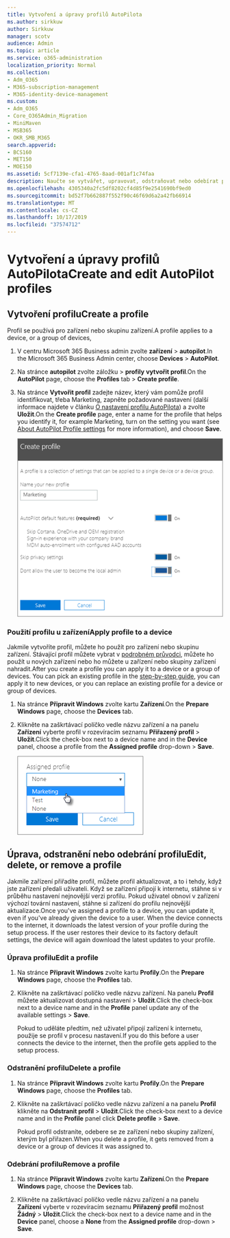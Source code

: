 ```yaml
---
title: Vytvoření a úpravy profilů AutoPilota
ms.author: sirkkuw
author: Sirkkuw
manager: scotv
audience: Admin
ms.topic: article
ms.service: o365-administration
localization_priority: Normal
ms.collection:
- Adm_O365
- M365-subscription-management
- M365-identity-device-management
ms.custom:
- Adm_O365
- Core_O365Admin_Migration
- MiniMaven
- MSB365
- OKR_SMB_M365
search.appverid:
- BCS160
- MET150
- MOE150
ms.assetid: 5cf7139e-cfa1-4765-8aad-001af1c74faa
description: Naučte se vytvářet, upravovat, odstraňovat nebo odebírat profily automatických Opilot.
ms.openlocfilehash: 4305340a2fc5df8202cf4d85f9e2541690bf9ed0
ms.sourcegitcommit: bd52f7b662887f552f90c46f69d6a2a42fb66914
ms.translationtype: MT
ms.contentlocale: cs-CZ
ms.lasthandoff: 10/17/2019
ms.locfileid: "37574712"
---
```

# <a name="create-and-edit-autopilot-profiles"></a><span data-ttu-id="748e2-103">Vytvoření a úpravy profilů AutoPilota</span><span class="sxs-lookup"><span data-stu-id="748e2-103">Create and edit AutoPilot profiles</span></span>

## <a name="create-a-profile"></a><span data-ttu-id="748e2-104">Vytvoření profilu</span><span class="sxs-lookup"><span data-stu-id="748e2-104">Create a profile</span></span>

<span data-ttu-id="748e2-105">Profil se používá pro zařízení nebo skupinu zařízení.</span><span class="sxs-lookup"><span data-stu-id="748e2-105">A profile applies to a device, or a group of devices,</span></span>
  
1. <span data-ttu-id="748e2-106">V centru Microsoft 365 Business admin zvolte **zařízení** \> **autopilot**.</span><span class="sxs-lookup"><span data-stu-id="748e2-106">In the Microsoft 365 Business Admin center, choose **Devices** \> **AutoPilot**.</span></span>
  
2. <span data-ttu-id="748e2-107">Na stránce **autopilot** zvolte záložku \> **profily** **vytvořit profil**.</span><span class="sxs-lookup"><span data-stu-id="748e2-107">On the **AutoPilot** page, choose the **Profiles** tab \> **Create profile**.</span></span>
    
3. <span data-ttu-id="748e2-108">Na stránce **Vytvořit profil** zadejte název, který vám pomůže profil identifikovat, třeba Marketing, zapněte požadované nastavení (další informace najdete v článku [O nastavení profilu AutoPilota](autopilot-profile-settings.md)) a zvolte **Uložit**.</span><span class="sxs-lookup"><span data-stu-id="748e2-108">On the **Create profile** page, enter a name for the profile that helps you identify it, for example Marketing, turn on the setting you want (see [About AutoPilot Profile settings](autopilot-profile-settings.md) for more information), and choose **Save**.</span></span>
    
    ![Enter name and turn on settings in the Create profile panel.](media/63b5a00d-6a5d-48d0-9557-e7531e80702a.png)
  
### <a name="apply-profile-to-a-device"></a><span data-ttu-id="748e2-110">Použití profilu u zařízení</span><span class="sxs-lookup"><span data-stu-id="748e2-110">Apply profile to a device</span></span>

<span data-ttu-id="748e2-p101">Jakmile vytvoříte profil, můžete ho použít pro zařízení nebo skupinu zařízení. Stávající profil můžete vybrat v [podrobném průvodci](add-autopilot-devices-and-profile.md), můžete ho použít u nových zařízení nebo ho můžete u zařízení nebo skupiny zařízení nahradit.</span><span class="sxs-lookup"><span data-stu-id="748e2-p101">After you create a profile you can apply it to a device or a group of devices. You can pick an existing profile in the [step-by-step guide](add-autopilot-devices-and-profile.md), you can apply it to new devices, or you can replace an existing profile for a device or group of devices.</span></span> 
  
1. <span data-ttu-id="748e2-113">Na stránce **Připravit Windows** zvolte kartu **Zařízení**.</span><span class="sxs-lookup"><span data-stu-id="748e2-113">On the **Prepare Windows** page, choose the **Devices** tab.</span></span> 
    
2. <span data-ttu-id="748e2-114">Klikněte na zaškrtávací políčko vedle názvu zařízení a na panelu **Zařízení** vyberte profil v rozevíracím seznamu **Přiřazený profil** \> **Uložit**.</span><span class="sxs-lookup"><span data-stu-id="748e2-114">Click the check-box next to a device name and in the **Device** panel, choose a profile from the **Assigned profile** drop-down \> **Save**.</span></span>
    
    ![In the Device panel, select an Assigned profile to apply it.](media/ed0ce33f-9241-4403-a5de-2dddffdc6fb9.png)
  
## <a name="edit-delete-or-remove-a-profile"></a><span data-ttu-id="748e2-116">Úprava, odstranění nebo odebrání profilu</span><span class="sxs-lookup"><span data-stu-id="748e2-116">Edit, delete, or remove a profile</span></span>

<span data-ttu-id="748e2-p102">Jakmile zařízení přiřadíte profil, můžete profil aktualizovat, a to i tehdy, když jste zařízení předali uživateli. Když se zařízení připojí k internetu, stáhne si v průběhu nastavení nejnovější verzi profilu. Pokud uživatel obnoví v zařízení výchozí tovární nastavení, stáhne si zařízení do profilu nejnovější aktualizace.</span><span class="sxs-lookup"><span data-stu-id="748e2-p102">Once you've assigned a profile to a device, you can update it, even if you've already given the device to a user. When the device connects to the internet, it downloads the latest version of your profile during the setup process. If the user restores their device to its factory default settings, the device will again download the latest updates to your profile.</span></span> 
  
### <a name="edit-a-profile"></a><span data-ttu-id="748e2-120">Úprava profilu</span><span class="sxs-lookup"><span data-stu-id="748e2-120">Edit a profile</span></span>

1. <span data-ttu-id="748e2-121">Na stránce **Připravit Windows** zvolte kartu **Profily**.</span><span class="sxs-lookup"><span data-stu-id="748e2-121">On the **Prepare Windows** page, choose the **Profiles** tab.</span></span> 
    
2. <span data-ttu-id="748e2-122">Klikněte na zaškrtávací políčko vedle názvu zařízení. Na panelu **Profil** můžete aktualizovat dostupná nastavení \> **Uložit**.</span><span class="sxs-lookup"><span data-stu-id="748e2-122">Click the check-box next to a device name and in the **Profile** panel update any of the available settings \> **Save**.</span></span>
    
    <span data-ttu-id="748e2-123">Pokud to uděláte předtím, než uživatel připojí zařízení k internetu, použije se profil v procesu nastavení.</span><span class="sxs-lookup"><span data-stu-id="748e2-123">If you do this before a user connects the device to the internet, then the profile gets applied to the setup process.</span></span>
    
### <a name="delete-a-profile"></a><span data-ttu-id="748e2-124">Odstranění profilu</span><span class="sxs-lookup"><span data-stu-id="748e2-124">Delete a profile</span></span>

1. <span data-ttu-id="748e2-125">Na stránce **Připravit Windows** zvolte kartu **Profily**.</span><span class="sxs-lookup"><span data-stu-id="748e2-125">On the **Prepare Windows** page, choose the **Profiles** tab.</span></span> 
    
2. <span data-ttu-id="748e2-126">Klikněte na zaškrtávací políčko vedle názvu zařízení a na panelu **Profil** klikněte na **Odstranit profil** \> **Uložit**.</span><span class="sxs-lookup"><span data-stu-id="748e2-126">Click the check-box next to a device name and in the **Profile** panel click **Delete profile** \> **Save**.</span></span>
    
    <span data-ttu-id="748e2-127">Pokud profil odstraníte, odebere se ze zařízení nebo skupiny zařízení, kterým byl přiřazen.</span><span class="sxs-lookup"><span data-stu-id="748e2-127">When you delete a profile, it gets removed from a device or a group of devices it was assigned to.</span></span>
    
### <a name="remove-a-profile"></a><span data-ttu-id="748e2-128">Odebrání profilu</span><span class="sxs-lookup"><span data-stu-id="748e2-128">Remove a profile</span></span>

1. <span data-ttu-id="748e2-129">Na stránce **Připravit Windows** zvolte kartu **Zařízení**.</span><span class="sxs-lookup"><span data-stu-id="748e2-129">On the **Prepare Windows** page, choose the **Devices** tab.</span></span> 
    
2. <span data-ttu-id="748e2-130">Klikněte na zaškrtávací políčko vedle názvu zařízení a na panelu **Zařízení** vyberte v rozevíracím seznamu **Přiřazený profil** možnost **Žádný** \> **Uložit**.</span><span class="sxs-lookup"><span data-stu-id="748e2-130">Click the check-box next to a device name and in the **Device** panel, choose a **None** from the **Assigned profile** drop-down \> **Save**.</span></span>
    
